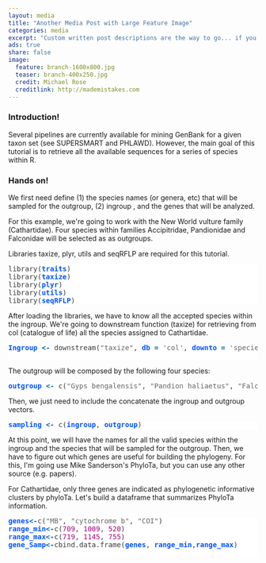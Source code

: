 ```yaml
---
layout: media
title: "Another Media Post with Large Feature Image"
categories: media
excerpt: "Custom written post descriptions are the way to go... if you're not lazy."
ads: true
share: false
image:
  feature: branch-1600x800.jpg
  teaser: branch-400x250.jpg
  credit: Michael Rose
  creditlink: http://mademistakes.com
---
```


### Introduction!

Several pipelines are currently available for mining GenBank for a given taxon set (see SUPERSMART and PHLAWD). However, the main goal of this tutorial is to retrieve all the available sequences for a series of species within R.    

### Hands on!

We first need define (1) the species names (or genera, etc) that will be sampled for the outgroup, (2) ingroup , and the genes that will be analyzed.

For this example, we're going to work with the New World vulture family (Cathartidae). Four species within families Accipitridae, Pandionidae and Falconidae will be selected as as outgroups.

Libraries taxize, plyr, utils and seqRFLP are required for this tutorial.

<pre style="background:#fff;color:#3b3b3b">library(<span style="color:#0053ff;font-weight:700">traits</span>)
library(<span style="color:#0053ff;font-weight:700">taxize</span>)
library(<span style="color:#0053ff;font-weight:700">plyr</span>)
library(<span style="color:#0053ff;font-weight:700">utils</span>)
library(<span style="color:#0053ff;font-weight:700">seqRFLP</span>)
</pre>

After loading the libraries, we have to know all the accepted species within the ingroup. We're going to downstream function (taxize) for retrieving from col (catalogue of life) all the species assigned to Cathartidae.

<pre style="background:#fff;color:#3b3b3b"><span style="color:#0053ff;font-weight:700">Ingroup</span> <span style="color:#069;font-weight:700">&lt;-</span> downstream(<span style="color:#666">"taxize"</span>, <span style="color:#0053ff;font-weight:700">db</span> <span style="color:#069;font-weight:700">=</span> <span style="color:#666">'col'</span>, <span style="color:#0053ff;font-weight:700">downto</span> <span style="color:#069;font-weight:700">=</span> <span style="color:#666">'species'</span>)

</pre>

The outgroup will be composed by the following four species:

<pre style="background:#fff;color:#3b3b3b"><span style="color:#0053ff;font-weight:700">outgroup</span> <span style="color:#069;font-weight:700">&lt;-</span> c(<span style="color:#666">"Gyps bengalensis"</span>, <span style="color:#666">"Pandion haliaetus"</span>, <span style="color:#666">"Falco peregrinus"</span>,<span style="color:#666">"Falco femoralis"</span>)
</pre>

Then, we just need to include the concatenate the ingroup and outgroup vectors.

<pre style="background:#fff;color:#3b3b3b"><span style="color:#0053ff;font-weight:700">sampling</span> <span style="color:#069;font-weight:700">&lt;-</span> c(<span style="color:#0053ff;font-weight:700">ingroup</span>, <span style="color:#0053ff;font-weight:700">outgroup</span>)
</pre>


At this point, we will have the names for all the valid species within the ingroup and the species that will be sampled for the outgroup. Then, we have to figure out which genes are useful for building the phylogeny. For this, I'm going use Mike Sanderson's PhyloTa, but you can use any other source (e.g. papers).

For Cathartidae, only three genes are indicated as phylogenetic informative clusters by phyloTa. Let's build a dataframe that summarizes PhyloTa information.

<pre style="background:#fff;color:#3b3b3b"><span style="color:#0053ff;font-weight:700">genes</span><span style="color:#069;font-weight:700">&lt;-</span>c(<span style="color:#666">"MB"</span>, <span style="color:#666">"cytochrome b"</span>, <span style="color:#666">"COI"</span>)
<span style="color:#0053ff;font-weight:700">range_min</span><span style="color:#069;font-weight:700">&lt;-</span>c(<span style="color:#a8017e">709</span>, <span style="color:#a8017e">1009</span>, <span style="color:#a8017e">520</span>)
<span style="color:#0053ff;font-weight:700">range_max</span><span style="color:#069;font-weight:700">&lt;-</span>c(<span style="color:#a8017e">719</span>, <span style="color:#a8017e">1145</span>, <span style="color:#a8017e">755</span>)
<span style="color:#0053ff;font-weight:700">gene_Samp</span><span style="color:#069;font-weight:700">&lt;-</span>cbind.data.frame(<span style="color:#0053ff;font-weight:700">genes</span>, <span style="color:#0053ff;font-weight:700">range_min</span>,<span style="color:#0053ff;font-weight:700">range_max</span>)

</pre>
